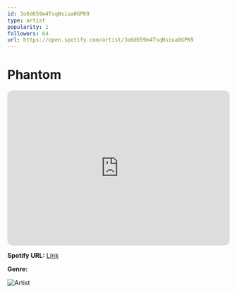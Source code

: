 ```yaml
---
id: 3o6d659m4TsqNsiua0GPK9
type: artist
popularity: 1
followers: 64
url: https://open.spotify.com/artist/3o6d659m4TsqNsiua0GPK9
---
```

# Phantom

<iframe style="border-radius:12px" src="https://open.spotify.com/embed/artist/3o6d659m4TsqNsiua0GPK9" width="100%" height="352" frameBorder="0" allowfullscreen="" allow="autoplay; clipboard-write; encrypted-media; fullscreen; picture-in-picture" loading="lazy"></iframe>

**Spotify URL:** [Link](https://open.spotify.com/artist/3o6d659m4TsqNsiua0GPK9)

**Genre:** 

![Artist](https://i.scdn.co/image/ab67616d0000b27355dba229c2067285a956fe76)
